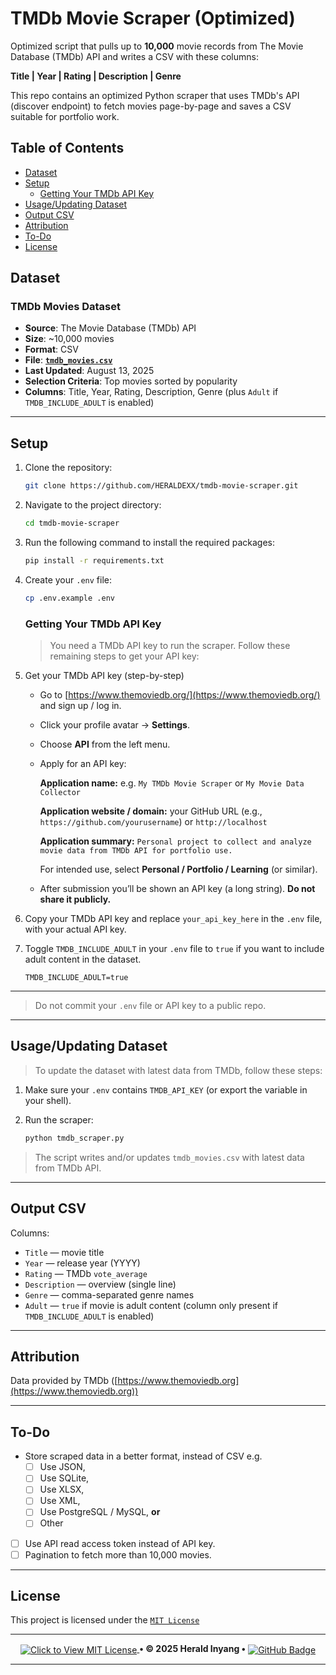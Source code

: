 # TMDb Movie Scraper (Optimized)

Optimized script that pulls up to **10,000** movie records from The Movie Database (TMDb) API and writes a CSV with these columns:

**Title | Year | Rating | Description | Genre**

This repo contains an optimized Python scraper that uses TMDb's API (discover endpoint) to fetch movies page-by-page and saves a CSV suitable for portfolio work.

## Table of Contents

- [Dataset](#dataset)
- [Setup](#setup)
  - [Getting Your TMDb API Key](#getting-your-tmdb-api-key)
- [Usage/Updating Dataset](#usageupdating-dataset)
- [Output CSV](#output-csv)
- [Attribution](#attribution)
- [To-Do](#to-do)
- [License](#license)

## Dataset

### TMDb Movies Dataset

- **Source**: The Movie Database (TMDb) API
- **Size**: ~10,000 movies
- **Format**: CSV
- **File**: [**`tmdb_movies.csv`**](https://raw.githubusercontent.com/HERALDEXX/tmdb-movie-scraper/feature/api-optimization/tmdb_movies.csv)
- **Last Updated**: August 13, 2025
- **Selection Criteria**: Top movies sorted by popularity
- **Columns**: Title, Year, Rating, Description, Genre (plus `Adult` if `TMDB_INCLUDE_ADULT` is enabled)

---

## Setup

1. Clone the repository:

   ```bash
   git clone https://github.com/HERALDEXX/tmdb-movie-scraper.git
   ```

2. Navigate to the project directory:

   ```bash
   cd tmdb-movie-scraper
   ```

3. Run the following command to install the required packages:

   ```bash
   pip install -r requirements.txt
   ```

4. Create your `.env` file:

   ```bash
   cp .env.example .env
   ```

   ### Getting Your TMDb API Key

   > You need a TMDb API key to run the scraper. Follow these remaining steps to get your API key:

5. Get your TMDb API key (step-by-step)

   - Go to [https://www.themoviedb.org/](https://www.themoviedb.org/) and sign up / log in.

   - Click your profile avatar → **Settings**.

   - Choose **API** from the left menu.

   - Apply for an API key:

     **Application name:** e.g. `My TMDb Movie Scraper` or `My Movie Data Collector`

     **Application website / domain:** your GitHub URL (e.g., `https://github.com/yourusername`) or `http://localhost`

     **Application summary:** `Personal project to collect and analyze movie data from TMDb API for portfolio use.`

     For intended use, select **Personal / Portfolio / Learning** (or similar).

   - After submission you’ll be shown an API key (a long string). **Do not share it publicly.**

6. Copy your TMDb API key and replace `your_api_key_here` in the `.env` file, with your actual API key.

7. Toggle `TMDB_INCLUDE_ADULT` in your `.env` file to `true` if you want to include adult content in the dataset.

   ```env
   TMDB_INCLUDE_ADULT=true
   ```

---

> Do not commit your `.env` file or API key to a public repo.

---

## Usage/Updating Dataset

> To update the dataset with latest data from TMDb, follow these steps:

1. Make sure your `.env` contains `TMDB_API_KEY` (or export the variable in your shell).
2. Run the scraper:

   ```bash
   python tmdb_scraper.py
   ```

> The script writes and/or updates `tmdb_movies.csv` with latest data from TMDb API.

---

## Output CSV

Columns:

- `Title` — movie title
- `Year` — release year (YYYY)
- `Rating` — TMDb `vote_average`
- `Description` — overview (single line)
- `Genre` — comma-separated genre names
- `Adult` — `true` if movie is adult content (column only present if `TMDB_INCLUDE_ADULT` is enabled)

---

## Attribution

Data provided by TMDb ([https://www.themoviedb.org](https://www.themoviedb.org))

---

## To-Do

- Store scraped data in a better format, instead of CSV e.g.
  - [ ] Use JSON,
  - [ ] Use SQLite,
  - [ ] Use XLSX,
  - [ ] Use XML,
  - [ ] Use PostgreSQL / MySQL,
        **or**
  - [ ] Other
- [ ] Use API read access token instead of API key.
- [ ] Pagination to fetch more than 10,000 movies.

---

## License

This project is licensed under the [`MIT License`](https://raw.githubusercontent.com/HERALDEXX/tmdb-movie-scraper/main/LICENSE)

---

<div align="center">
    <p>
        <a href="https://raw.githubusercontent.com/HERALDEXX/tmdb-movie-scraper/main/LICENSE" target="_blank">
            <img src="https://img.shields.io/badge/License-MIT-yellow.svg?style=flat-square" alt="Click to View MIT License" style="vertical-align: middle;" />
        </a><strong style="font-weight: bold;">• © 2025 Herald Inyang •</strong> 
        <a href="https://github.com/HERALDEXX" target="_blank">
            <img src="https://img.shields.io/badge/GitHub-HERALDEXX-000?style=flat-square&logo=github" alt="GitHub Badge" style="vertical-align: middle;" />
        </a>
    </p>
</div>

---
